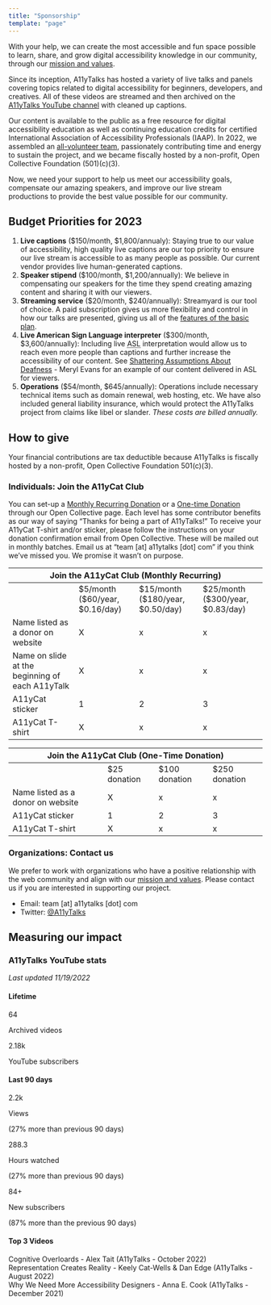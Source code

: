 ```yaml
---
title: "Sponsorship"
template: "page"
---
```

With your help, we can create the most accessible and fun space possible to learn, share, and grow digital accessibility knowledge in our community, through our [mission and values](/pages/mission).

Since its inception, A11yTalks has hosted a variety of live talks and panels covering topics related to digital accessibility for beginners, developers, and creatives. All of these videos are streamed and then archived on the [A11yTalks YouTube channel](https://www.youtube.com/c/accessibilitytalks) with cleaned up captions.

Our content is available to the public as a free resource for digital accessibility education as well as continuing education credits for certified International Association of Accessibility Professionals (IAAP).
In 2022, we assembled an [all-volunteer team](https://a11ytalks.com/pages/about), passionately contributing time and energy to sustain the project, and we became fiscally hosted by a non-profit, Open Collective Foundation (501)(c)(3).

Now, we need your support to help us meet our accessibility goals, compensate our amazing speakers, and improve our live stream productions to provide the best value possible for our community.

## Budget Priorities for 2023

1. __Live captions__ ($150/month, $1,800/annualy): Staying true to our value of accessibility, high quality live captions are our top priority to ensure our live stream is accessible to as many people as possible. Our current vendor provides live human-generated captions.
1. __Speaker stipend__ ($100/month, $1,200/annually): We believe in compensating our speakers for the time they spend creating amazing content and sharing it with our viewers.
1. __Streaming service__ ($20/month, $240/annually):
Streamyard is our tool of choice. A paid subscription gives us more flexibility and control in how our talks are presented, giving us all of the [features of the basic plan](https://streamyard.com/pricing).
1. __Live American Sign Language interpreter__ ($300/month, $3,600/annually):
Including live <abbr title="American Sign Language">ASL</abbr> interpretation would allow us to reach even more people than captions and further increase the accessibility of our content. See [Shattering Assumptions About Deafness](https://youtu.be/hTZqC6uVmuQ) - Meryl Evans for an example of our content delivered in ASL for viewers.
1. __Operations__ ($54/month, $645/annually): Operations include necessary technical items such as domain renewal, web hosting, etc. We have also included general liability insurance, which would protect the A11yTalks project from claims like libel or slander. *These costs are billed annually.*

## How to give

Your financial contributions are tax deductible because A11yTalks is fiscally hosted by a non-profit, ​Open Collective Foundation 501(c)(3).

### Individuals: Join the A11yCat Club

You can set-up a [Monthly Recurring Donation](https://opencollective.com//a11ytalks/contribute/a11ycat-club-36522) or a [One-time Donation](https://opencollective.com//a11ytalks/contribute/one-time-donation-47987) through our Open Collective page. Each level has some contributor benefits as our way of saying “Thanks for being a part of A11yTalks!”
To receive your A11yCat T-shirt and/or sticker, please follow the instructions on your donation confirmation email from Open Collective. These will be mailed out in monthly batches. Email us at “team [at] a11ytalks [dot] com” if you think we’ve missed you. We promise it wasn’t on purpose.

<table class="centered">
<thead class="inverse">
<tr>
 <th colspan="4">Join the A11yCat Club (Monthly Recurring)</th>
</tr>
</thead>
<tbody>
<tr>
  <td></td>
  <td>$5/month<br/>($60/year, $0.16/day)</td>
  <td>$15/month<br/>($180/year, $0.50/day)</td>
  <td>$25/month<br/>($300/year, $0.83/day)</td>
</tr>
<tr>
  <td class="left">Name listed as a donor on website</td>
  <td>X</td>
  <td>x</td>
  <td>x</td>
</tr>
<tr>
  <td class="left">Name on slide at the beginning of<br/>each A11yTalk</td>
  <td>X</td>
  <td>x</td>
  <td>x</td>
</tr>
<tr>
  <td class="left">A11yCat sticker</td>
  <td>1</td>
  <td>2</td>
  <td>3</td>
</tr>
<tr>
  <td class="left">A11yCat T-shirt</td>
  <td>X</td>
  <td>x</td>
  <td>x</td>
</tr>
</tbody>
</table>

<table class="centered">
<thead class="inverse">
<tr>
 <th colspan="4">Join the A11yCat Club (One-Time Donation)</th>
</tr>
</thead>
<tbody>
<tr>
  <td></td>
  <td>$25 donation</td>
  <td>$100 donation</td>
  <td>$250 donation</td>
</tr>
<tr>
  <td class="left">Name listed as a donor on website</td>
  <td>X</td>
  <td>x</td>
  <td>x</td>
</tr>
<tr>
  <td class="left">A11yCat sticker</td>
  <td>1</td>
  <td>2</td>
  <td>3</td>
</tr>
<tr>
  <td class="left">A11yCat T-shirt</td>
  <td>X</td>
  <td>x</td>
  <td>x</td>
</tr>
</tbody>
</table>

### Organizations: Contact us

We prefer to work with organizations who have a positive relationship with the web community and align with our [mission and values](/pages/mission). Please contact us if you are interested in supporting our project.

* Email: team [at] a11ytalks [dot] com
* Twitter: [@A11yTalks](https://www.twitter.com/a11ytalks)

## Measuring our impact

### A11yTalks YouTube stats

*Last updated 11/19/2022*

#### Lifetime
<div class="cards">
  <div class="card">
    <p class="large">64</p>
    <p>Archived videos</p>
  </div>
  <div class="card">
    <p class="large">2.18k</p>
    <p>YouTube subscribers</p>
  </div>
</div>

#### Last 90 days

<div class="cards">
  <div class="card">
    <p class="large">2.2k</p>
    <p>Views</p>
    <p>(27% more than previous 90 days)</p>
  </div>
  <div class="card">
    <p class="large">288.3</p>
    <p>Hours watched</p>
    <p>(27% more than previous 90 days)</p>
  </div>
  <div class="card">
    <p class="large">84+</p>
    <p>New subscribers</p>
    <p>(87% more than the previous 90 days)</p>
  </div>
</div>

<h4 class="centered">Top 3 Videos</h4>
<div class="cards">
  <div class="card inverse">Cognitive Overloards - Alex Tait (A11yTalks - October 2022)</div>
  <div class="card inverse">Representation Creates Reality - Keely Cat-Wells & Dan Edge (A11yTalks - August 2022)</div>
  <div class="card inverse">Why We Need More Accessibility Designers - Anna E. Cook (A11yTalks - December 2021)</div>
</div>
